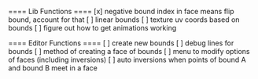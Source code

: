 ====  Lib  Functions  ====
[x] negative bound index in face means flip bound, account for that
[ ] linear bounds
[ ] texture uv coords based on bounds
[ ] figure out how to get animations working

==== Editor Functions ====
[ ] create new bounds
[ ] debug lines for bounds
[ ] method of creating a face of bounds
[ ] menu to modify options of faces (including inversions)
[ ] auto inversions when points of bound A and bound B meet in a face